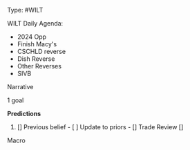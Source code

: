 Type: #WILT 

WILT
Daily Agenda:
- 2024 Opp
- Finish Macy's
- CSCHLD reverse
- Dish Reverse
- Other Reverses
- SIVB

 



Narrative

1 goal


**Predictions**

1) []
Previous belief - 
[ ]
Update to priors - 
[]
Trade Review
[]





Macro
